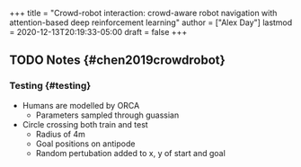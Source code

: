 +++
title = "Crowd-robot interaction: crowd-aware robot navigation with attention-based deep reinforcement learning"
author = ["Alex Day"]
lastmod = 2020-12-13T20:19:33-05:00
draft = false
+++

## <span class="org-todo todo TODO">TODO</span> Notes {#chen2019crowdrobot}


### Testing {#testing}

-   Humans are modelled by ORCA
    -   Parameters sampled through guassian
-   Circle crossing both train and test
    -   Radius of 4m
    -   Goal positions on antipode
    -   Random pertubation added to x, y of start and goal
